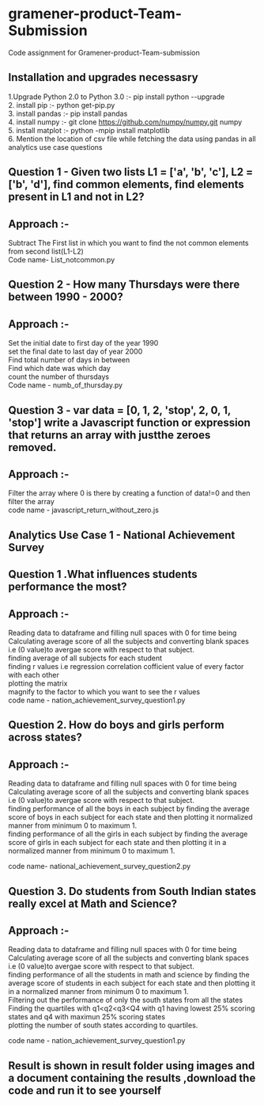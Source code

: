 # gramener-product-Team-Submission
Code assignment for Gramener-product-Team-submission 

## Installation and upgrades necessasry
  1.Upgrade Python 2.0 to Python 3.0 :- pip install python --upgrade
	<br />
  2. install pip :- python get-pip.py 
	<br />
  3. install pandas :- pip install pandas
	<br />
  4. install numpy :- git clone https://github.com/numpy/numpy.git numpy
	<br />
  5. install matplot :- python -mpip install matplotlib
	<br />
  6. Mention the location of csv file while fetching the data using pandas in  all analytics use case questions
  

## Question 1 - Given two lists L1 = ['a', 'b', 'c'], L2 = ['b', 'd'], find common elements, find elements present in L1 and not in L2?
## Approach :-
Subtract The First list in which you want to find the not common elements from second list(L1-L2)
<br />
Code name- List_notcommon.py

## Question 2 - How many Thursdays were there between 1990 - 2000?
## Approach :-
Set the initial date to first day of the year 1990
<br />
set the final date to last day of year 2000<br />
Find total number of days in between<br />
Find which date was which day<br />
count the number of thursdays<br />
Code name - numb_of_thursday.py<br />

## Question 3 - var data = [0, 1, 2, 'stop', 2, 0, 1, 'stop'] write a Javascript function or expression that returns an array with justthe zeroes removed.

## Approach :-
Filter the array where 0 is there by creating a function of data!=0 and then filter the array<br />
code name - javascript_return_without_zero.js

## Analytics Use Case 1 - National Achievement Survey
## Question 1 .What influences students performance the most?
## Approach :-
Reading data to dataframe and filling null spaces with 0 for time being<br />
Calculating average score of all the subjects  and converting blank spaces i.e (0 value)to avergae score with respect to that subject.<br />
finding average of all subjects for each student<br />
finding r values i.e regression correlation cofficient value of every factor with each other<br />
plotting the matrix <br />
magnify to the factor to which you want to see the r values<br />
code name - nation_achievement_survey_question1.py

## Question 2. How do boys and girls perform across states?
## Approach :- 
Reading data to dataframe and filling null spaces with 0 for time being<br />
Calculating average score of all the subjects  and converting blank spaces i.e (0 value)to avergae score with respect to that subject.<br />
finding performance of all the boys  in each subject by finding the average score of boys in each subject for each state and then plotting it normalized manner from minimum 0 to maximum 1.<br />
finding performance of all the girls in each subject by finding the average score of girls in each subject for each state and then plotting it in a normalized manner from minimum 0 to maximum 1.<br />

code name- national_achievement_survey_question2.py

## Question 3. Do students from South Indian states really excel at Math and Science?
## Approach :- 
Reading data to dataframe and filling null spaces with 0 for time being <br />
Calculating average score of all the subjects  and converting blank spaces i.e (0 value)to avergae score with respect to that subject.<br />
finding performance of all the students in math and science by finding the average score of students in each subject for each state and then plotting it in a normalized manner from minimum 0 to maximum 1.<br />
Filtering out the performance of only the south states from all the states<br />
Finding the quartiles with q1<q2<q3<Q4 with q1 having lowest 25% scoring states and q4 with maximun 25% scoring states<br />
plotting the number of south states according to quartiles.<br />

code name - nation_achievement_survey_question1.py

## Result is shown in result folder using images and a document containing the results ,download the code and run it to see yourself





